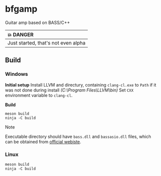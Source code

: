# bfgamp
Guitar amp based on BASS/C++

| :boom: DANGER                       |
|:------------------------------------|
| Just started, that's not even alpha |

## Build

### Windows
**Initial setup**
Install LLVM and directury, containing `clang-cl.exe` to `Path` if it was not done during install *(C:\Program Files\LLVM\bin)*
Set `CXX` environment variable to `clang-cl`.

**Build**
```
meson build
ninja -C build
```

> [!NOTE]
> Executable directory should have `bass.dll` and `bassasio.dll` files, which can be obtained from [official webiste](https://www.un4seen.com/).

### Linux
```
meson build
ninja -C build
```